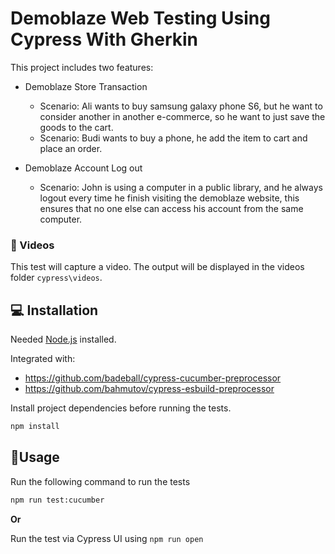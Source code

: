 # Demoblaze Web Testing Using Cypress With Gherkin

This project includes two features:
- Demoblaze Store Transaction
  - Scenario: Ali wants to buy samsung galaxy phone S6, but he want to consider another in another e-commerce, so he want to just save the goods to the cart.
  - Scenario: Budi wants to buy a phone, he add the item to cart and place an order.

- Demoblaze Account Log out
  - Scenario: John is using a computer in a public library, and he always logout every time he finish visiting the demoblaze website, this ensures that no one else can access his account from the same computer.

### 🎥 Videos
This test will capture a video. The output will be displayed in the videos folder `cypress\videos`.


## 💻 Installation

Needed [Node.js](https://nodejs.dev/) installed.


Integrated with:
- https://github.com/badeball/cypress-cucumber-preprocessor
- https://github.com/bahmutov/cypress-esbuild-preprocessor

Install project dependencies before running the tests.

```bash
npm install
```

## 🚀Usage
Run the following command to run the tests
```bash
npm run test:cucumber
```
__Or__

Run the test via Cypress UI using `npm run open`